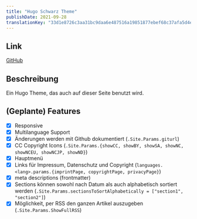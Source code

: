 ```yaml
---
title: "Hugo Schwarz Theme"
publishDate: 2021-09-28
translationKey: "33d1e8726c3aa31bc9daa6e487516a19851877ebef68c37afa5d4ec84c17bcb0"
---
```


## Link

[GitHub](https://github.com/thinegen/hugo-schwarz)

## Beschreibung

Ein Hugo Theme, das auch auf dieser Seite benutzt wird.

## (Geplante) Features

- [X] Responsive
- [X] Multilanguage Support
- [X] Änderungen werden mit Github dokumentiert (`.Site.Params.giturl`)
- [X] CC Copyright Icons (`.Site.Params.{showCC, showBY, showSA, showNC, showNCEU, showNCJP, showND}`)
- [X] Hauptmenü
- [X] Links für Impressum, Datenschutz und Copyright (`languages.<lang>.params.{imprintPage, copyrightPage, privacyPage}`)
- [X] meta descriptions (frontmatter)
- [X] Sections können sowohl nach Datum als auch alphabetisch sortiert werden (`.Site.Params.sectionsToSortAlphabetically = ["section1", "section2"]`)
- [X] Möglichkeit, per RSS den ganzen Artikel auszugeben (`.Site.Params.ShowFullRSS`)